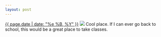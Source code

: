 ```yaml
---
layout: post
---
```


<p>
  <time><a href="/352">{{ page.date | date: "%e %B, %Y" }}</a></time>
  <a href="/352"><img src="{{ site.assets_url }}/352.jpg"/></a>
  <span>Cool place. If I can ever go back to school, this would be a great place to take classes.</span>
</p>
